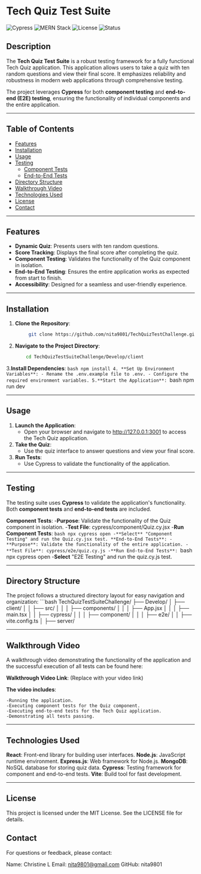# Tech Quiz Test Suite
![Cypress](https://img.shields.io/badge/Cypress-Testing-brightgreen.svg)
![MERN Stack](https://img.shields.io/badge/MERN-Stack-blue.svg)
![License](https://img.shields.io/badge/License-MIT-green.svg)
![Status](https://img.shields.io/badge/Status-In%20Development-yellow.svg)

## Description

The **Tech Quiz Test Suite** is a robust testing framework for a fully functional Tech Quiz application. This application allows users to take a quiz with ten random questions and view their final score. It emphasizes reliability and robustness in modern web applications through comprehensive testing.

The project leverages **Cypress** for both **component testing** and **end-to-end (E2E) testing**, ensuring the functionality of individual components and the entire application.

---

## Table of Contents

- [Features](#features)
- [Installation](#installation)
- [Usage](#usage)
- [Testing](#testing)
  - [Component Tests](#component-tests)
  - [End-to-End Tests](#end-to-end-tests)
- [Directory Structure](#directory-structure)
- [Walkthrough Video](#walkthrough-video)
- [Technologies Used](#technologies-used)
- [License](#license)
- [Contact](#contact)

---

## Features

- **Dynamic Quiz**: Presents users with ten random questions.
- **Score Tracking**: Displays the final score after completing the quiz.
- **Component Testing**: Validates the functionality of the Quiz component in isolation.
- **End-to-End Testing**: Ensures the entire application works as expected from start to finish.
- **Accessibility**: Designed for a seamless and user-friendly experience.

---

## Installation

1. **Clone the Repository**:
   ```bash
        git clone https://github.com/nita9801/TechQuizTestChallenge.git
2. **Navigate to the Project Directory**:
    ```bash
        cd TechQuizTestSuiteChallenge/Develop/client

3.**Install Dependencies**:
    ```bash
    npm install
4. **Set Up Environment Variables**:
    - Rename the .env.example file to .env.
    - Configure the required environment variables.
5.**Start the Application**:
    ```bash
    npm run dev

---    
## Usage

1. **Launch the Application**:
    - Open your browser and navigate to http://127.0.0.1:3001 to access the Tech Quiz application.
2. **Take the Quiz**:
    - Use the quiz interface to answer questions and view your final score.
3. **Run Tests**:
    - Use Cypress to validate the functionality of the application.

---
## Testing

The testing suite uses **Cypress** to validate the application's functionality. Both **component tests** and **end-to-end tests** are included.

**Component Tests**:
    -**Purpose**: Validate the functionality of the Quiz component in isolation.
    -**Test File**: cypress/component/Quiz.cy.jsx
    -**Run Component Tests**:
    ```bash
        npx cypress open
    -**Select** "Component Testing" and run the Quiz.cy.jsx test.
**End-to-End Tests**:
    -**Purpose**: Validate the functionality of the entire application.
    -**Test File**: cypress/e2e/quiz.cy.js
    -**Run End-to-End Tests**:
    ```bash
        npx cypress open
    -**Select** "E2E Testing" and run the quiz.cy.js test.

---
## Directory Structure

The project follows a structured directory layout for easy navigation and organization:
    ```bash
            TechQuizTestSuiteChallenge/
        ├── Develop/
        │   ├── client/
        │   │   ├── src/
        │   │   │   ├── components/
        │   │   │   ├── App.jsx
        │   │   │   ├── main.tsx
        │   │   ├── cypress/
        │   │   │   ├── component/
        │   │   │   ├── e2e/
        │   │   ├── vite.config.ts
        │   ├── server/

---
## Walkthrough Video
A walkthrough video demonstrating the functionality of the application and the successful execution of all tests can be found here:

**Walkthrough Video Link**:
     (Replace with your video link)

**The video includes**:

    -Running the application.
    -Executing component tests for the Quiz component.
    -Executing end-to-end tests for the Tech Quiz application.
    -Demonstrating all tests passing.

---
## Technologies Used

**React**: Front-end library for building user interfaces.
**Node.js**: JavaScript runtime environment.
**Express.js**: Web framework for Node.js.
**MongoDB**: NoSQL database for storing quiz data.
**Cypress**: Testing framework for component and end-to-end tests.
**Vite**: Build tool for fast development.

---
## License
This project is licensed under the MIT License. See the LICENSE file for details.

## Contact
For questions or feedback, please contact:

Name: Christine L
Email: nita9801@gmail.com
GitHub: nita9801
   
